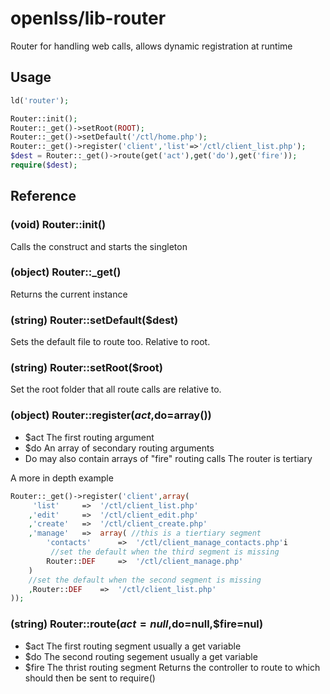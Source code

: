 openlss/lib-router
==========

Router for handling web calls, allows dynamic registration at runtime

Usage
----
```php
ld('router');

Router::init();
Router::_get()->setRoot(ROOT);
Router::_get()->setDefault('/ctl/home.php');
Router::_get()->register('client','list'=>'/ctl/client_list.php');
$dest = Router::_get()->route(get('act'),get('do'),get('fire'));
require($dest);
```

Reference
----

### (void) Router::init()
Calls the construct and starts the singleton

### (object) Router::_get()
Returns the current instance

### (string) Router::setDefault($dest)
Sets the default file to route too. Relative to root.

### (string) Router::setRoot($root)
Set the root folder that all route calls are relative to.

### (object) Router::register($act,$do=array())
  * $act		The first routing argument
  * $do			An array of secondary routing arguments
   * Do may also contain arrays of "fire" routing calls
The router is tertiary

A more in depth example
```php
Router::_get()->register('client',array(
	 'list'		=>	'/ctl/client_list.php'
	,'edit'		=>	'/ctl/client_edit.php'
	,'create'	=>	'/ctl/client_create.php'
	,'manage'	=>	array( //this is a tiertiary segment
		'contacts'		=>	'/ctl/client_manage_contacts.php'i
		 //set the default when the third segment is missing
		Router::DEF		=>	'/ctl/client_manage.php'	
	)
	//set the default when the second segment is missing
	,Router::DEF	=>	'/ctl/client_list.php'
));
```

### (string) Router::route($act=null,$do=null,$fire=nul)
  * $act		The first routing segment usually a get variable
  * $do			The second routing segement usually a get variable
  * $fire		The thrist routing segment
Returns the controller to route to which should then be sent to require()

